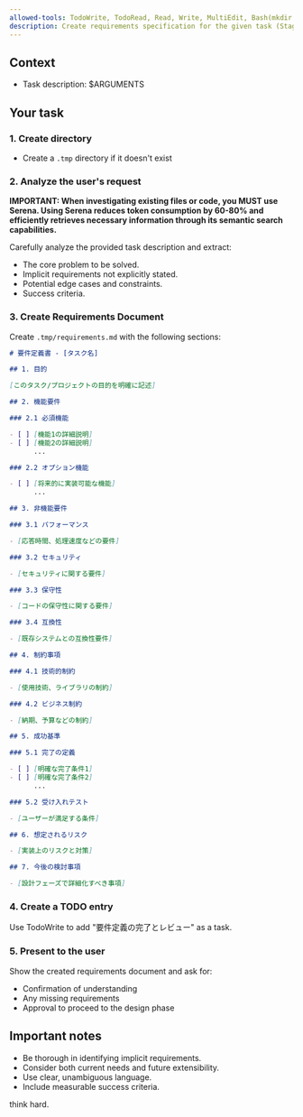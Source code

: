 ```yaml
---
allowed-tools: TodoWrite, TodoRead, Read, Write, MultiEdit, Bash(mkdir:*), mcp__serena__find_file, mcp__serena__find_symbol, mcp__serena__list_memories, mcp__serena__search_for_pattern
description: Create requirements specification for the given task (Stage 1 of Specification-Driven Development)
---
```


## Context

- Task description: $ARGUMENTS

## Your task

### 1. Create directory

- Create a `.tmp` directory if it doesn't exist

### 2. Analyze the user's request

**IMPORTANT: When investigating existing files or code, you MUST use Serena. Using Serena reduces token consumption by 60-80% and efficiently retrieves necessary information through its semantic search capabilities.**

Carefully analyze the provided task description and extract:

- The core problem to be solved.
- Implicit requirements not explicitly stated.
- Potential edge cases and constraints.
- Success criteria.

### 3. Create Requirements Document

Create `.tmp/requirements.md` with the following sections:

```md
# 要件定義書 - [タスク名]

## 1. 目的

[このタスク/プロジェクトの目的を明確に記述]

## 2. 機能要件

### 2.1 必須機能

- [ ] [機能1の詳細説明]
- [ ] [機能2の詳細説明]
      ...

### 2.2 オプション機能

- [ ] [将来的に実装可能な機能]
      ...

## 3. 非機能要件

### 3.1 パフォーマンス

- [応答時間、処理速度などの要件]

### 3.2 セキュリティ

- [セキュリティに関する要件]

### 3.3 保守性

- [コードの保守性に関する要件]

### 3.4 互換性

- [既存システムとの互換性要件]

## 4. 制約事項

### 4.1 技術的制約

- [使用技術、ライブラリの制約]

### 4.2 ビジネス制約

- [納期、予算などの制約]

## 5. 成功基準

### 5.1 完了の定義

- [ ] [明確な完了条件1]
- [ ] [明確な完了条件2]
      ...

### 5.2 受け入れテスト

- [ユーザーが満足する条件]

## 6. 想定されるリスク

- [実装上のリスクと対策]

## 7. 今後の検討事項

- [設計フェーズで詳細化すべき事項]
```

### 4. Create a TODO entry

Use TodoWrite to add "要件定義の完了とレビュー" as a task.

### 5. Present to the user

Show the created requirements document and ask for:

- Confirmation of understanding
- Any missing requirements
- Approval to proceed to the design phase

## Important notes

- Be thorough in identifying implicit requirements.
- Consider both current needs and future extensibility.
- Use clear, unambiguous language.
- Include measurable success criteria.

think hard.
